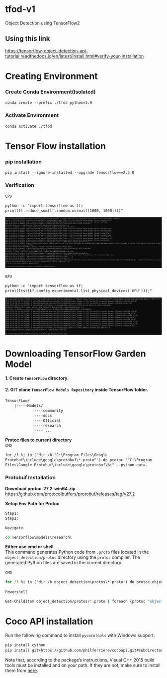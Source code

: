 # tfod-v1
Object Detection using TensorFlow2

## Using this link
https://tensorflow-object-detection-api-tutorial.readthedocs.io/en/latest/install.html#verify-your-installation


# Creating Environment
### Create Conda Environment(Isolated)
    conda create --prefix ./tfod python=3.9

### Activate Environment
    conda activate ./tfod


# Tensor Flow installation
### pip installation
    pip install --ignore-installed --upgrade tensorflow==2.5.0

### Verification
`CPU`

    python -c "import tensorflow as tf;
    print(tf.reduce_sum(tf.random.normal([1000, 1000])))"

<img src = "repo_files\verify.jpg">

`GPU`

    python -c "import tensorflow as tf; 
    print(list(tf.config.experimental.list_physical_devices('GPU')));"

<img src = "repo_files\verify_gpu.jpg">

# Downloading TensorFlow Garden Model
#### 1. Create `TensorFLow` directory.
#### 2. GIT clone `TensorFlow Models Repository` inside TensorFlow folder.
```
TensorFLow/
    |-----Models/
            |----community
            |----docs
            |----Official
            |----research
            |---- ...
``` 
**Protoc files to current directory**  
`CMD`  

    for /f %i in ('dir /b "C:\Program Files\Google Protobuf\include\google\protobuf\*.proto"') do protoc ""C:\Program Files\Google Protobuf\include\google\protobuf\%i" --python_out=.

### Protobuf Installation
**Download protoc-27.2-win64.zip**
https://github.com/protocolbuffers/protobuf/releases/tag/v27.2

**Setup Env Path for Protoc**
```
Step1: 
Step2:
```

`Navigate`
```cmd
cd Tensorflow\models\research\
```
**Either use cmd or shell**  
This command generates Python code from `.proto` files located in the `object_detection/protos` directory using the `protoc` compiler. The generated Python files are saved in the current directory.

`CMD`
```cmd
for /f %i in ('dir /b object_detection\protos\*.proto') do protoc object_detection\protos\%i --python_out=.
```
`Powershell`
```sh
Get-ChildItem object_detection/protos/*.proto | foreach {protoc "object_detection/protos/$($_.Name)" --python_out=.}
```
# Coco API installation
Run the following command to install `pycocotools` with Windows support.

```sh
pip install cython
pip install git+https://github.com/philferriere/cocoapi.git#subdirectory=PythonAPI
```

Note that, according to the package’s instructions, Visual C++ 2015 build tools must be installed and on your path. If they are not, make sure to install them from <a href ="https://go.microsoft.com/fwlink/?LinkId=691126">here</a>.
